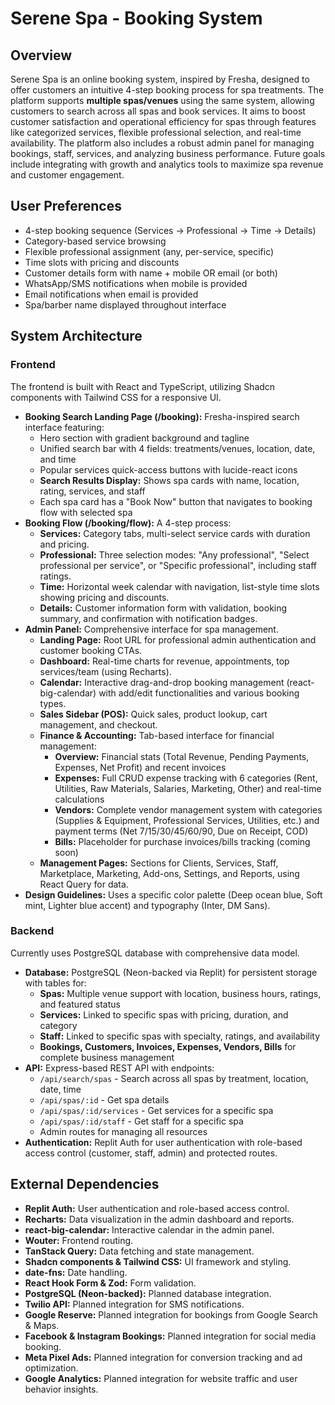 # Serene Spa - Booking System

## Overview
Serene Spa is an online booking system, inspired by Fresha, designed to offer customers an intuitive 4-step booking process for spa treatments. The platform supports **multiple spas/venues** using the same system, allowing customers to search across all spas and book services. It aims to boost customer satisfaction and operational efficiency for spas through features like categorized services, flexible professional selection, and real-time availability. The platform also includes a robust admin panel for managing bookings, staff, services, and analyzing business performance. Future goals include integrating with growth and analytics tools to maximize spa revenue and customer engagement.

## User Preferences
- 4-step booking sequence (Services → Professional → Time → Details)
- Category-based service browsing
- Flexible professional assignment (any, per-service, specific)
- Time slots with pricing and discounts
- Customer details form with name + mobile OR email (or both)
- WhatsApp/SMS notifications when mobile is provided
- Email notifications when email is provided
- Spa/barber name displayed throughout interface

## System Architecture

### Frontend
The frontend is built with React and TypeScript, utilizing Shadcn components with Tailwind CSS for a responsive UI.
- **Booking Search Landing Page (/booking):** Fresha-inspired search interface featuring:
  - Hero section with gradient background and tagline
  - Unified search bar with 4 fields: treatments/venues, location, date, and time
  - Popular services quick-access buttons with lucide-react icons
  - **Search Results Display:** Shows spa cards with name, location, rating, services, and staff
  - Each spa card has a "Book Now" button that navigates to booking flow with selected spa
- **Booking Flow (/booking/flow):** A 4-step process:
  - **Services:** Category tabs, multi-select service cards with duration and pricing.
  - **Professional:** Three selection modes: "Any professional", "Select professional per service", or "Specific professional", including staff ratings.
  - **Time:** Horizontal week calendar with navigation, list-style time slots showing pricing and discounts.
  - **Details:** Customer information form with validation, booking summary, and confirmation with notification badges.
- **Admin Panel:** Comprehensive interface for spa management.
  - **Landing Page:** Root URL for professional admin authentication and customer booking CTAs.
  - **Dashboard:** Real-time charts for revenue, appointments, top services/team (using Recharts).
  - **Calendar:** Interactive drag-and-drop booking management (react-big-calendar) with add/edit functionalities and various booking types.
  - **Sales Sidebar (POS):** Quick sales, product lookup, cart management, and checkout.
  - **Finance & Accounting:** Tab-based interface for financial management:
    - **Overview:** Financial stats (Total Revenue, Pending Payments, Expenses, Net Profit) and recent invoices
    - **Expenses:** Full CRUD expense tracking with 6 categories (Rent, Utilities, Raw Materials, Salaries, Marketing, Other) and real-time calculations
    - **Vendors:** Complete vendor management system with categories (Supplies & Equipment, Professional Services, Utilities, etc.) and payment terms (Net 7/15/30/45/60/90, Due on Receipt, COD)
    - **Bills:** Placeholder for purchase invoices/bills tracking (coming soon)
  - **Management Pages:** Sections for Clients, Services, Staff, Marketplace, Marketing, Add-ons, Settings, and Reports, using React Query for data.
- **Design Guidelines:** Uses a specific color palette (Deep ocean blue, Soft mint, Lighter blue accent) and typography (Inter, DM Sans).

### Backend
Currently uses PostgreSQL database with comprehensive data model.
- **Database:** PostgreSQL (Neon-backed via Replit) for persistent storage with tables for:
  - **Spas:** Multiple venue support with location, business hours, ratings, and featured status
  - **Services:** Linked to specific spas with pricing, duration, and category
  - **Staff:** Linked to specific spas with specialty, ratings, and availability
  - **Bookings, Customers, Invoices, Expenses, Vendors, Bills** for complete business management
- **API:** Express-based REST API with endpoints:
  - `/api/search/spas` - Search across all spas by treatment, location, date, time
  - `/api/spas/:id` - Get spa details
  - `/api/spas/:id/services` - Get services for a specific spa
  - `/api/spas/:id/staff` - Get staff for a specific spa
  - Admin routes for managing all resources
- **Authentication:** Replit Auth for user authentication with role-based access control (customer, staff, admin) and protected routes.

## External Dependencies
- **Replit Auth:** User authentication and role-based access control.
- **Recharts:** Data visualization in the admin dashboard and reports.
- **react-big-calendar:** Interactive calendar in the admin panel.
- **Wouter:** Frontend routing.
- **TanStack Query:** Data fetching and state management.
- **Shadcn components & Tailwind CSS:** UI framework and styling.
- **date-fns:** Date handling.
- **React Hook Form & Zod:** Form validation.
- **PostgreSQL (Neon-backed):** Planned database integration.
- **Twilio API:** Planned integration for SMS notifications.
- **Google Reserve:** Planned integration for bookings from Google Search & Maps.
- **Facebook & Instagram Bookings:** Planned integration for social media booking.
- **Meta Pixel Ads:** Planned integration for conversion tracking and ad optimization.
- **Google Analytics:** Planned integration for website traffic and user behavior insights.